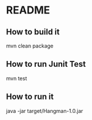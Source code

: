 # README

## How to build it
mvn clean package

## How to run Junit Test
mvn test

## How to run it
java -jar target/Hangman-1.0.jar